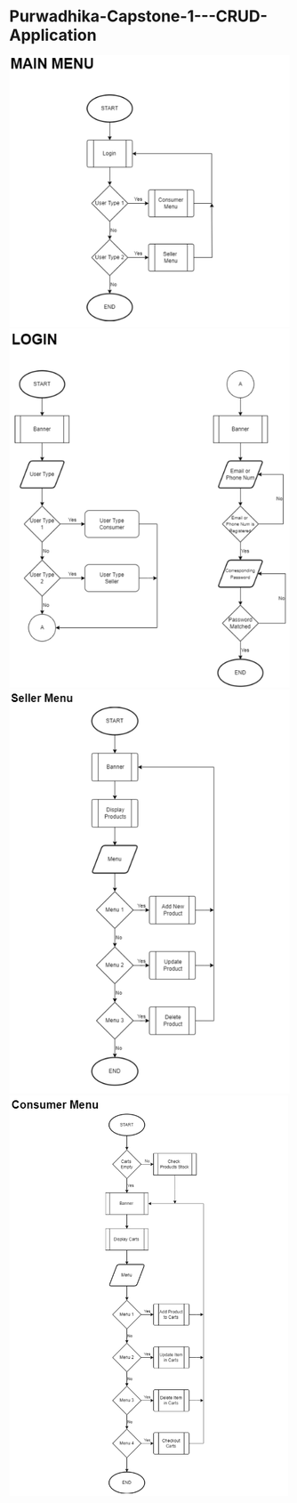 # Purwadhika-Capstone-1---CRUD-Application

![](Flowchart/1.%20SS.png)
![](Flowchart/2.%20SS.png)
![](Flowchart/3.%20SS.png)
![](Flowchart/4.%20SS.png)
